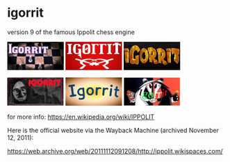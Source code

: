 # igorrit
version 9 of the famous Ippolit chess engine

![alt tag](https://raw.githubusercontent.com/FireFather/igorrit/master/logos/igorrit_0.bmp)
![alt tag](https://raw.githubusercontent.com/FireFather/igorrit/master/logos/igorrit_1.bmp)
![alt tag](https://raw.githubusercontent.com/FireFather/igorrit/master/logos/igorrit_2.bmp)

![alt tag](https://raw.githubusercontent.com/FireFather/igorrit/master/logos/igorrit_3.bmp)
![alt tag](https://raw.githubusercontent.com/FireFather/igorrit/master/logos/igorrit_4.bmp)
![alt tag](https://raw.githubusercontent.com/FireFather/igorrit/master/logos/igorrit_5.bmp)

for more info: https://en.wikipedia.org/wiki/IPPOLIT

Here is the official website via the Wayback Machine (archived November 12, 2011):

https://web.archive.org/web/20111112091208/http://ippolit.wikispaces.com/
